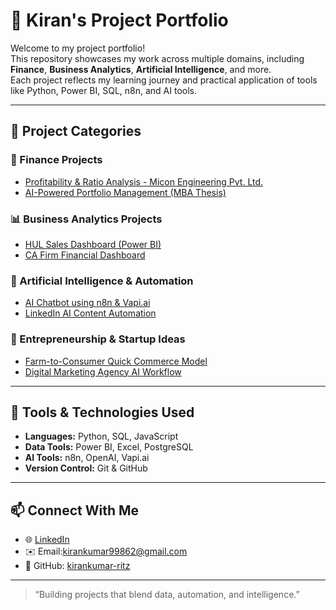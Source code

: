 # 🌟 Kiran's Project Portfolio

Welcome to my project portfolio!  
This repository showcases my work across multiple domains, including **Finance**, **Business Analytics**, **Artificial Intelligence**, and more.  
Each project reflects my learning journey and practical application of tools like Python, Power BI, SQL, n8n, and AI tools.

---

## 📁 Project Categories

### 🧮 Finance Projects
- [Profitability & Ratio Analysis - Micon Engineering Pvt. Ltd.](#)
- [AI-Powered Portfolio Management (MBA Thesis)](#)

### 📊 Business Analytics Projects
- [HUL Sales Dashboard (Power BI)](#)
- [CA Firm Financial Dashboard](#)

### 🤖 Artificial Intelligence & Automation
- [AI Chatbot using n8n & Vapi.ai](#)
- [LinkedIn AI Content Automation](#)

### 🚀 Entrepreneurship & Startup Ideas
- [Farm-to-Consumer Quick Commerce Model](#)
- [Digital Marketing Agency AI Workflow](#)

---

## 🧠 Tools & Technologies Used
- **Languages:** Python, SQL, JavaScript  
- **Data Tools:** Power BI, Excel, PostgreSQL  
- **AI Tools:** n8n, OpenAI, Vapi.ai  
- **Version Control:** Git & GitHub  

---

## 📫 Connect With Me
- 🌐 [LinkedIn](kiran-kumar-c-s-aa369629b)
- ✉️ Email:kirankumar99862@gmail.com
- 🧰 GitHub: [kirankumar-ritz](https://github.com/kirankumar-ritz)

---

> “Building projects that blend data, automation, and intelligence.”
